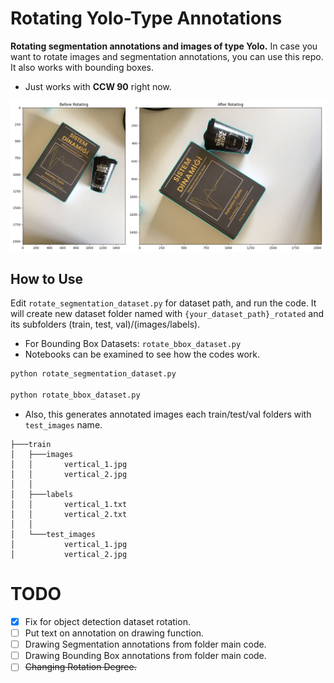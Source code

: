 # Rotating Yolo-Type Annotations

**Rotating segmentation annotations and images of type Yolo.** In case you want to rotate images and segmentation annotations, you can use this repo. It also works with bounding boxes.
- Just works with **CCW 90** right now.

![before_after.png](./images/before_after.png)

## How to Use

Edit `rotate_segmentation_dataset.py` for dataset path, and run the code. It will create new dataset folder named with `{your_dataset_path}_rotated` and its subfolders (train, test, val)/(images/labels). 

- For Bounding Box Datasets: `rotate_bbox_dataset.py`
- Notebooks can be examined to see how the codes work.

```bash
python rotate_segmentation_dataset.py

python rotate_bbox_dataset.py
```

- Also, this generates annotated images each train/test/val folders with `test_images` name.
```
├───train
│   ├───images
│   │       vertical_1.jpg
│   │       vertical_2.jpg
│   │
│   ├───labels
│   │       vertical_1.txt
│   │       vertical_2.txt
│   │
│   └───test_images
│           vertical_1.jpg
│           vertical_2.jpg
```
# TODO

- [x] Fix for object detection dataset rotation.
- [ ] Put text on annotation on drawing function.
- [ ] Drawing Segmentation annotations from folder main code.
- [ ] Drawing Bounding Box annotations from folder main code.
- [ ] ~~Changing Rotation Degree.~~